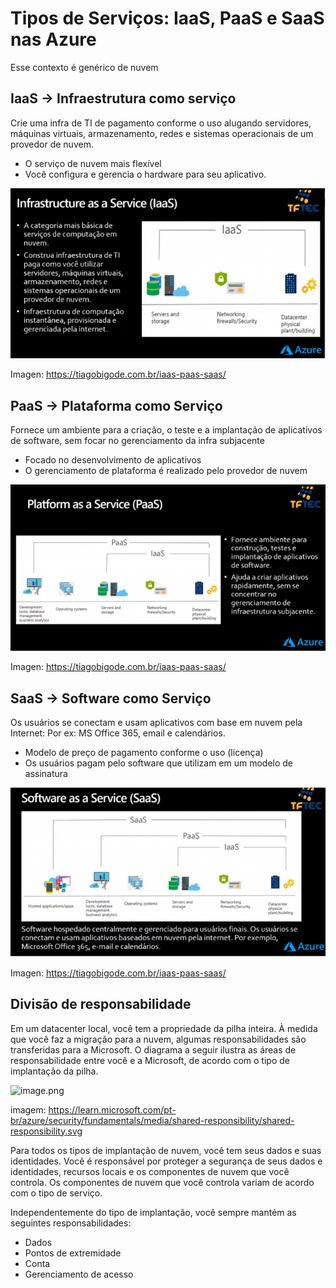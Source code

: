 # Tipos de Serviços: IaaS, PaaS e SaaS nas Azure

Esse contexto é genérico de nuvem

## IaaS → Infraestrutura como serviço

Crie uma infra de TI de pagamento conforme o uso alugando servidores, máquinas virtuais, armazenamento, redes e sistemas operacionais de um provedor de nuvem.

- O serviço de nuvem mais flexível
- Você configura e gerencia o hardware para seu aplicativo.

![image.png](/IaaS.png)

Imagen: https://tiagobigode.com.br/iaas-paas-saas/

## PaaS → Plataforma como Serviço

Fornece um ambiente para a criação, o teste e a implantação de aplicativos de software, sem focar no gerenciamento da infra subjacente

- Focado no desenvolvimento de aplicativos
- O gerenciamento de plataforma é realizado pelo provedor de nuvem

![image.png](/PaaS.png)

Imagen: https://tiagobigode.com.br/iaas-paas-saas/

## SaaS → Software como Serviço

Os usuários se conectam e usam aplicativos com base em nuvem pela Internet: Por ex: MS Office 365, email e calendários.

- Modelo de preço de pagamento conforme o uso (licença)
- Os usuários pagam pelo software que utilizam em um modelo de assinatura

![image.png](/SaaS.png)

Imagen: https://tiagobigode.com.br/iaas-paas-saas/

## **Divisão de responsabilidade**

Em um datacenter local, você tem a propriedade da pilha inteira. À medida que você faz a migração para a nuvem, algumas responsabilidades são transferidas para a Microsoft. O diagrama a seguir ilustra as áreas de responsabilidade entre você e a Microsoft, de acordo com o tipo de implantação da pilha.

![image.png](/divisao.png)

imagem: https://learn.microsoft.com/pt-br/azure/security/fundamentals/media/shared-responsibility/shared-responsibility.svg

Para todos os tipos de implantação de nuvem, você tem seus dados e suas identidades. Você é responsável por proteger a segurança de seus dados e identidades, recursos locais e os componentes de nuvem que você controla. Os componentes de nuvem que você controla variam de acordo com o tipo de serviço.

Independentemente do tipo de implantação, você sempre mantém as seguintes responsabilidades:

- Dados
- Pontos de extremidade
- Conta
- Gerenciamento de acesso
